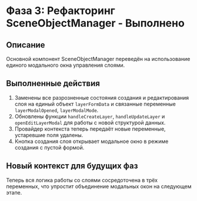 # Фаза 3: Рефакторинг SceneObjectManager - Выполнено

## Описание
Основной компонент SceneObjectManager переведён на использование единого модального окна управления слоями.

## Выполненные действия
1. Заменены все разрозненные состояния создания и редактирования слоя на единый объект `layerFormData` и связанные переменные `layerModalOpened`, `layerModalMode`.
2. Обновлены функции `handleCreateLayer`, `handleUpdateLayer` и `openEditLayerModal` для работы с новой структурой данных.
3. Провайдер контекста теперь передаёт новые переменные, устаревшие поля удалены.
4. Кнопка создания слоя открывает модальное окно в режиме создания с пустой формой.

## Новый контекст для будущих фаз
Теперь вся логика работы со слоями сосредоточена в трёх переменных, что упростит объединение модальных окон на следующем этапе.

